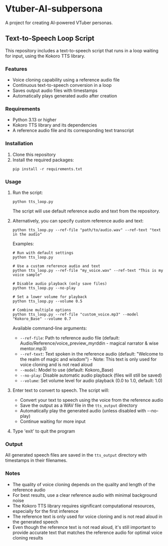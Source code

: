 # Vtuber-AI-subpersona

A project for creating AI-powered VTuber personas.

## Text-to-Speech Loop Script

This repository includes a text-to-speech script that runs in a loop waiting for input, using the Kokoro TTS library.

### Features

- Voice cloning capability using a reference audio file
- Continuous text-to-speech conversion in a loop
- Saves output audio files with timestamps
- Automatically plays generated audio after creation

### Requirements

- Python 3.13 or higher
- Kokoro TTS library and its dependencies
- A reference audio file and its corresponding text transcript

### Installation

1. Clone this repository
2. Install the required packages:
   ```
   pip install -r requirements.txt
   ```

### Usage

1. Run the script:
   ```
   python tts_loop.py
   ```
   
   The script will use default reference audio and text from the repository.

2. Alternatively, you can specify custom reference audio and text:
   ```
   python tts_loop.py --ref-file "path/to/audio.wav" --ref-text "text in the audio"
   ```
   
   Examples:
   ```
   # Run with default settings
   python tts_loop.py
   
   # Use a custom reference audio and text
   python tts_loop.py --ref-file "my_voice.wav" --ref-text "This is my voice sample"
   
   # Disable audio playback (only save files)
   python tts_loop.py --no-play
   
   # Set a lower volume for playback
   python tts_loop.py --volume 0.5
   
   # Combine multiple options
   python tts_loop.py --ref-file "custom_voice.mp3" --model "Kokoro_Base" --volume 0.7
   ```

   Available command-line arguments:
   - `--ref-file`: Path to reference audio file (default: Audio/Reference/voice_preview_myrddin - magical narrator & wise mentor.mp3)
   - `--ref-text`: Text spoken in the reference audio (default: "Welcome to the realm of magic and wisdom") - Note: This text is only used for voice cloning and is not read aloud
   - `--model`: Model to use (default: Kokoro_Base)
   - `--no-play`: Disable automatic audio playback (files will still be saved)
   - `--volume`: Set volume level for audio playback (0.0 to 1.0, default: 1.0)

3. Enter text to convert to speech. The script will:
   - Convert your text to speech using the voice from the reference audio
   - Save the output as a WAV file in the `tts_output` directory
   - Automatically play the generated audio (unless disabled with --no-play)
   - Continue waiting for more input

4. Type 'exit' to quit the program

### Output

All generated speech files are saved in the `tts_output` directory with timestamps in their filenames.

### Notes

- The quality of voice cloning depends on the quality and length of the reference audio
- For best results, use a clear reference audio with minimal background noise
- The Kokoro TTS library requires significant computational resources, especially for the first inference
- The reference text is only used for voice cloning and is not read aloud in the generated speech
- Even though the reference text is not read aloud, it's still important to provide accurate text that matches the reference audio for optimal voice cloning results